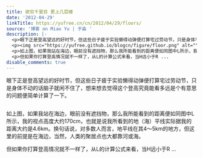 ```yaml
---
title: 欲穷千里目 更上几层楼
date: '2012-04-29'
linkTitle: https://yufree.cn/cn/2012/04/29/floors/
source: '博客 on Miao Yu | 于淼 '
description: |-
  <p>眼下正是登高望远的好时节，但这些日子疲于实验懒得动弹便打算宅过劳动节，只是身体不动的话脑子就闲不住了，想来想去觉得这个登高究竟能看多远是个有意思的问题便简单计算了一下。</p>
  <p><img src="https://yufree.github.io/blogcn/figure/floor.png" alt=""></p>
  <p>如上图，如果我站在海边，眼前没有遮挡物，那么我所能看到的距离便如同图中L所示，我的视点高度大约170cm，也就是说我所看到的地（海）平线实际据我的距离大约是4.6km。换句话说，对多数人而言，地平线在其4～5km的地方，但这里的前提是在海边，当然，人类的聚居点也大都靠河或海。</p>
  <p>但如果你打算登高情况就不一样了，从L的计算公式来看，当H远小于R ...
disable_comments: true
---
```

<p>眼下正是登高望远的好时节，但这些日子疲于实验懒得动弹便打算宅过劳动节，只是身体不动的话脑子就闲不住了，想来想去觉得这个登高究竟能看多远是个有意思的问题便简单计算了一下。</p>
<p><img src="https://yufree.github.io/blogcn/figure/floor.png" alt=""></p>
<p>如上图，如果我站在海边，眼前没有遮挡物，那么我所能看到的距离便如同图中L所示，我的视点高度大约170cm，也就是说我所看到的地（海）平线实际据我的距离大约是4.6km。换句话说，对多数人而言，地平线在其4～5km的地方，但这里的前提是在海边，当然，人类的聚居点也大都靠河或海。</p>
<p>但如果你打算登高情况就不一样了，从L的计算公式来看，当H远小于R ...